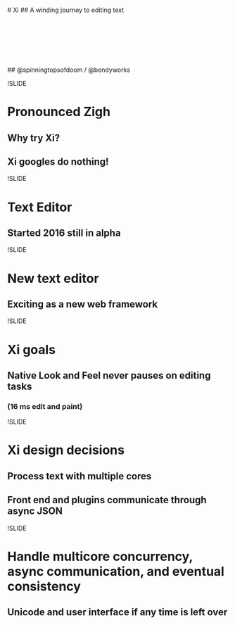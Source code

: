<br />
<br />
<br />
<br />
# Xi
## A winding journey to editing text
<br />
<br />
<br />
<br />
<br />
<br />
<br />
<br />
## @spinningtopsofdoom / @bendyworks

!SLIDE

# Pronounced Zigh
## Why try Xi?
## Xi googles do nothing!

!SLIDE

# Text Editor
## Started 2016 still in alpha

!SLIDE

# New text editor
## Exciting as a new web framework

!SLIDE

# Xi goals
## Native Look and Feel never pauses on editing tasks
### (16 ms edit and paint)

!SLIDE

# Xi design decisions
## Process text with multiple cores
## Front end and plugins communicate through async JSON

!SLIDE

# Handle multicore concurrency, async communication, and eventual consistency
## Unicode and user interface if any time is left over
